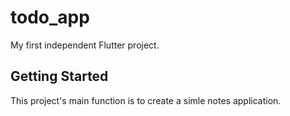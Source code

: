 # todo_app

My first independent Flutter project.

## Getting Started

This project's main function is to create a simle notes application.
